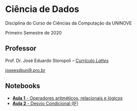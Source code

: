 # Ciência de Dados

Disciplina do Curso de Ciências da Computação da UNINOVE

Primeiro Semestre de 2020

## Professor

Prof. Dr. José Eduardo Storopoli – [Currículo *Lattes*](http://lattes.cnpq.br/2281909649311607)

[josees@uni9.pro.br](mailto:josees@uni9.pro.br)

## Notebooks

* [**Aula 1** - Operadores aritméticos, relacionais e lógicos](https://mybinder.org/v2/gh/storopoli/ciencia-de-dados/master?filepath=notebooks%2FAula_1_Operadores_Aritmeticos_Relacionais_e_Logicos.ipynb) 
* [**Aula 2** - Desvio Condicional (IF)](https://mybinder.org/v2/gh/storopoli/ciencia-de-dados/master?filepath=notebooks%2FAula_2_Desvio_Condicional_IF.ipynb)

